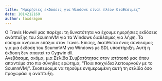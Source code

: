 ```yaml
---
title: "Ημερήσιες εκδόσεις για Windows είναι πλέον διαθέσιμες"
date: 1014212160
author: laxdragon
---
```


Ο Travis Howell μας παρέχει τη δυνατότητα να έχουμε ημερήσιες εκδόσεις ανάπτυξης του ScummVM για τα Windows διαθέσιμες για λήψη. Τα εύσημα ανήκουν επάξια στον Travis. Επίσης, διατίθεται ένας σύνδεσμος για μια έκδοση του ScummVM για Windows με SDL υποστήριξη. Αυτή η έκδοση δεν απαιτεί το Cygwin dll.  
Ανεβάσαμε, ακόμα, μια Σελίδα Συμβατότητας στον ιστότοπό μας όπου απαντάμε στο πιο σύνηθες ερώτημα, "Ποια παιχνίδια λειτουργούν με το ScummVM;". Σκοπεύουμε να τηρούμε ενημερωμένη αυτή τη σελίδα όσο προχωράει η ανάπτυξη.
